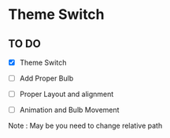 # Theme Switch 

## TO DO  

- [x] Theme Switch  
- [ ] Add Proper Bulb
- [ ] Proper Layout and alignment
- [ ] Animation and Bulb Movement


Note : May be you need to change relative path